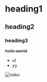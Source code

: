 # heading1

## heading2

### heading3

~~hello world~~

- ul
- yy



![neko](https://s3-ap-northeast-1.amazonaws.com/homes-cont/uploads/cont/91145/img/56ba3836d76c51f77671eb3c7fff2503.jpg)